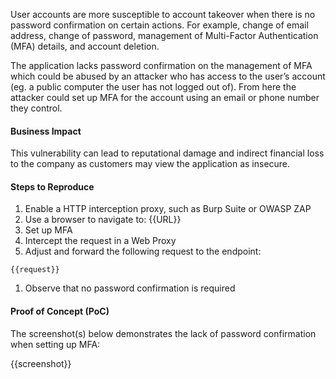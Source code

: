 User accounts are more susceptible to account takeover when there is no password confirmation on certain actions. For example, change of email address, change of password, management of Multi-Factor Authentication (MFA) details, and account deletion.

The application lacks password confirmation on the management of MFA which could be abused by an attacker who has access to the user’s account (eg. a public computer the user has not logged out of). From here the attacker could set up MFA for the account using an email or phone number they control.

#### Business Impact

This vulnerability can lead to reputational damage and indirect financial loss to the company as customers may view the application as insecure.

#### Steps to Reproduce

1. Enable a HTTP interception proxy, such as Burp Suite or OWASP ZAP
1. Use a browser to navigate to: {{URL}}
1. Set up MFA
1. Intercept the request in a Web Proxy
1. Adjust and forward the following request to the endpoint:

```HTTP
{{request}}
```

1. Observe that no password confirmation is required

#### Proof of Concept (PoC)

The screenshot(s) below demonstrates the lack of password confirmation when setting up MFA:

{{screenshot}}
